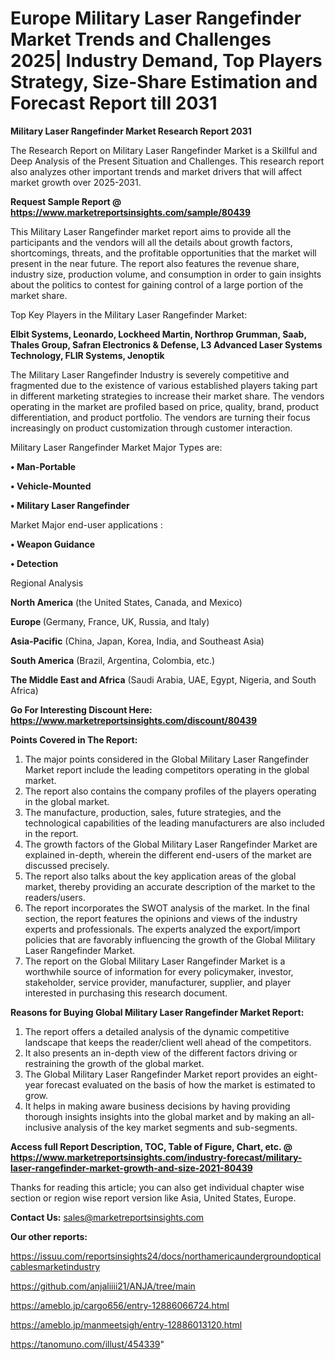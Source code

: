 # Europe Military Laser Rangefinder Market Trends and Challenges 2025| Industry Demand, Top Players Strategy, Size-Share Estimation and Forecast Report till 2031

<strong>Military Laser Rangefinder Market Research Report 2031</strong>

The Research Report on Military Laser Rangefinder Market is a Skillful and Deep Analysis of the Present Situation and Challenges. This research report also analyzes other important trends and market drivers that will affect market growth over 2025-2031.

<strong>Request Sample Report @ <a href=https://www.marketreportsinsights.com/sample/80439>https://www.marketreportsinsights.com/sample/80439</a></strong>

This Military Laser Rangefinder market report aims to provide all the participants and the vendors will all the details about growth factors, shortcomings, threats, and the profitable opportunities that the market will present in the near future. The report also features the revenue share, industry size, production volume, and consumption in order to gain insights about the politics to contest for gaining control of a large portion of the market share.

Top Key Players in the Military Laser Rangefinder Market:

<strong>Elbit Systems, Leonardo, Lockheed Martin, Northrop Grumman, Saab, Thales Group, Safran Electronics & Defense, L3 Advanced Laser Systems Technology, FLIR Systems, Jenoptik</strong>

The Military Laser Rangefinder Industry is severely competitive and fragmented due to the existence of various established players taking part in different marketing strategies to increase their market share. The vendors operating in the market are profiled based on price, quality, brand, product differentiation, and product portfolio. The vendors are turning their focus increasingly on product customization through customer interaction.

Military Laser Rangefinder Market Major Types are:

<strong>• Man-Portable

• Vehicle-Mounted

• Military Laser Rangefinder</strong>

Market Major end-user applications :

<strong>• Weapon Guidance

• Detection</strong>

Regional Analysis

</u><strong><b>North America</b></strong> (the United States, Canada, and Mexico)

<strong><b>Europe </b></strong>(Germany, France, UK, Russia, and Italy)

<strong><b>Asia-Pacific</b></strong> (China, Japan, Korea, India, and Southeast Asia)

<strong><b>South America</b></strong> (Brazil, Argentina, Colombia, etc.)

<strong><b>The Middle East and Africa</b></strong> (Saudi Arabia, UAE, Egypt, Nigeria, and South Africa)

<strong>Go For Interesting Discount Here: <a href=https://www.marketreportsinsights.com/discount/80439>https://www.marketreportsinsights.com/discount/80439</a></strong>

<strong>Points Covered in The Report:</strong>
<ol>
  <li>The major points considered in the Global Military Laser Rangefinder Market report include the leading competitors operating in the global market.</li>
  <li>The report also contains the company profiles of the players operating in the global market.</li>
  <li>The manufacture, production, sales, future strategies, and the technological capabilities of the leading manufacturers are also included in the report.</li>
  <li>The growth factors of the Global Military Laser Rangefinder Market are explained in-depth, wherein the different end-users of the market are discussed precisely.</li>
  <li>The report also talks about the key application areas of the global market, thereby providing an accurate description of the market to the readers/users.</li>
  <li>The report incorporates the SWOT analysis of the market. In the final section, the report features the opinions and views of the industry experts and professionals. The experts analyzed the export/import policies that are favorably influencing the growth of the Global Military Laser Rangefinder Market.</li>
  <li>The report on the Global Military Laser Rangefinder Market is a worthwhile source of information for every policymaker, investor, stakeholder, service provider, manufacturer, supplier, and player interested in purchasing this research document.</li>
</ol>
<strong>Reasons for Buying Global Military Laser Rangefinder Market Report:</strong>

<ol>
  <li>The report offers a detailed analysis of the dynamic competitive landscape that keeps the reader/client well ahead of the competitors.</li>
  <li>It also presents an in-depth view of the different factors driving or restraining the growth of the global market.</li>
  <li>The Global Military Laser Rangefinder Market report provides an eight-year forecast evaluated on the basis of how the market is estimated to grow.</li>
  <li>It helps in making aware business decisions by having providing thorough insights insights into the global market and by making an all-inclusive analysis of the key market segments and sub-segments.</li>
</ol>
<strong>Access full Report Description, TOC, Table of Figure, Chart, etc. @ <a href=https://www.marketreportsinsights.com/industry-forecast/military-laser-rangefinder-market-growth-and-size-2021-80439>https://www.marketreportsinsights.com/industry-forecast/military-laser-rangefinder-market-growth-and-size-2021-80439</a></strong>


Thanks for reading this article; you can also get individual chapter wise section or region wise report version like Asia, United States, Europe.

<strong>Contact Us:</strong>
sales@marketreportsinsights.com

<strong>Our other reports:</strong>

<a href=https://issuu.com/reportsinsights24/docs/northamericaundergroundopticalcablesmarketindustry>https://issuu.com/reportsinsights24/docs/northamericaundergroundopticalcablesmarketindustry</a>

<a href=https://github.com/anjaliiii21/ANJA/tree/main>https://github.com/anjaliiii21/ANJA/tree/main</a>

<a href=https://ameblo.jp/cargo656/entry-12886066724.html>https://ameblo.jp/cargo656/entry-12886066724.html</a>

<a href=https://ameblo.jp/manmeetsigh/entry-12886013120.html>https://ameblo.jp/manmeetsigh/entry-12886013120.html</a>

<a href=https://tanomuno.com/illust/454339>https://tanomuno.com/illust/454339</a>"
